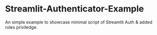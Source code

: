 # Streamlit-Authenticator-Example
An simple example to showcase minimal script of Streamlit Auth &amp; added roles priviledge.
